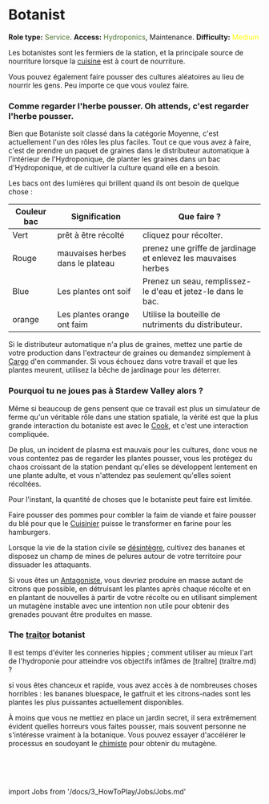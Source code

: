 # Botanist
**Role type:** <font color= "#4e7331">Service</font>. **Access:** <font color="#4e7331">Hydroponics</font>, Maintenance. **Difficulty:** <font color="Yellow">Medium</font>

Les botanistes sont les fermiers de la station, et la principale source de nourriture lorsque la [cuisine](Cook.md) est à court de nourriture.

Vous pouvez également faire pousser des cultures aléatoires au lieu de nourrir les gens.
Peu importe ce que vous voulez faire.


### Comme regarder l'herbe pousser. Oh attends, c'est regarder l'herbe pousser.

Bien que Botaniste soit classé dans la catégorie Moyenne, c'est actuellement l'un des rôles les plus faciles.
Tout ce que vous avez à faire, c'est de prendre un paquet de graines dans le distributeur automatique à l'intérieur de l'Hydroponique, de planter les graines dans un bac d'Hydroponique, et de cultiver la culture quand elle en a besoin.

Les bacs ont des lumières qui brillent quand ils ont besoin de quelque chose :

| Couleur bac | Signification | Que faire ?
|----	|----|----|
| Vert	| prêt à être récolté				| cliquez pour récolter.
| Rouge | mauvaises herbes dans le plateau 	| prenez une griffe de jardinage et enlevez les mauvaises herbes |
| Blue 	| Les plantes ont soif				| Prenez un seau, remplissez-le d'eau et jetez-le dans le bac.
| orange| Les plantes orange ont faim		| Utilise la bouteille de nutriments du distributeur. |


Si le distributeur automatique n'a plus de graines, mettez une partie de votre production dans l'extracteur de graines ou demandez simplement à [Cargo](Cargo-Technician.md) d'en commander.
Si vous échouez dans votre travail et que les plantes meurent, utilisez la bêche de jardinage pour les déterrer.

### Pourquoi tu ne joues pas à Stardew Valley alors ?

Même si beaucoup de gens pensent que ce travail est plus un simulateur de ferme qu'un véritable rôle dans une station spatiale, la vérité est que la plus grande interaction du botaniste est avec le [Cook](Cook.md), et c'est une interaction compliquée.

De plus, un incident de plasma est mauvais pour les cultures, donc vous ne vous contentez pas de regarder les plantes pousser, vous les protégez du chaos croissant de la station pendant qu'elles se développent lentement en une plante adulte, et vous n'attendez pas seulement qu'elles soient récoltées.


Pour l'instant, la quantité de choses que le botaniste peut faire est limitée.

Faire pousser des pommes pour combler la faim de viande et faire pousser du blé pour que le [Cuisinier](Cook.md) puisse le transformer en farine pour les hamburgers.

Lorsque la vie de la station civile se [désintègre](Battle-royale.md), cultivez des bananes et disposez un champ de mines de pelures autour de votre territoire pour dissuader les attaquants.

Si vous êtes un [Antagoniste](Antagonist.md), vous devriez produire en masse autant de citrons que possible, en détruisant les plantes après chaque récolte et en en plantant de nouvelles à partir de votre récolte ou en utilisant simplement un mutagène instable avec une intention non utile pour obtenir des grenades pouvant être produites en masse.

### The [traitor](traitor.md) botanist

Il est temps d'éviter les conneries hippies ; comment utiliser au mieux l'art de l'hydroponie pour atteindre vos objectifs infâmes de [traître] (traître.md) ?

si vous êtes chanceux et rapide, vous avez accès à de nombreuses choses horribles : les bananes bluespace, le gatfruit et les citrons-nades sont les plantes les plus puissantes actuellement disponibles.

À moins que vous ne mettiez en place un jardin secret, il sera extrêmement évident quelles horreurs vous faites pousser, mais souvent personne ne s'intéresse vraiment à la botanique.
Vous pouvez essayer d'accélérer le processus en soudoyant le [chimiste](chemist.md) pour obtenir du mutagène.

  <br/>
<br/>
<br/>

import Jobs from '/docs/3_HowToPlay/Jobs/Jobs.md'

<Jobs />

